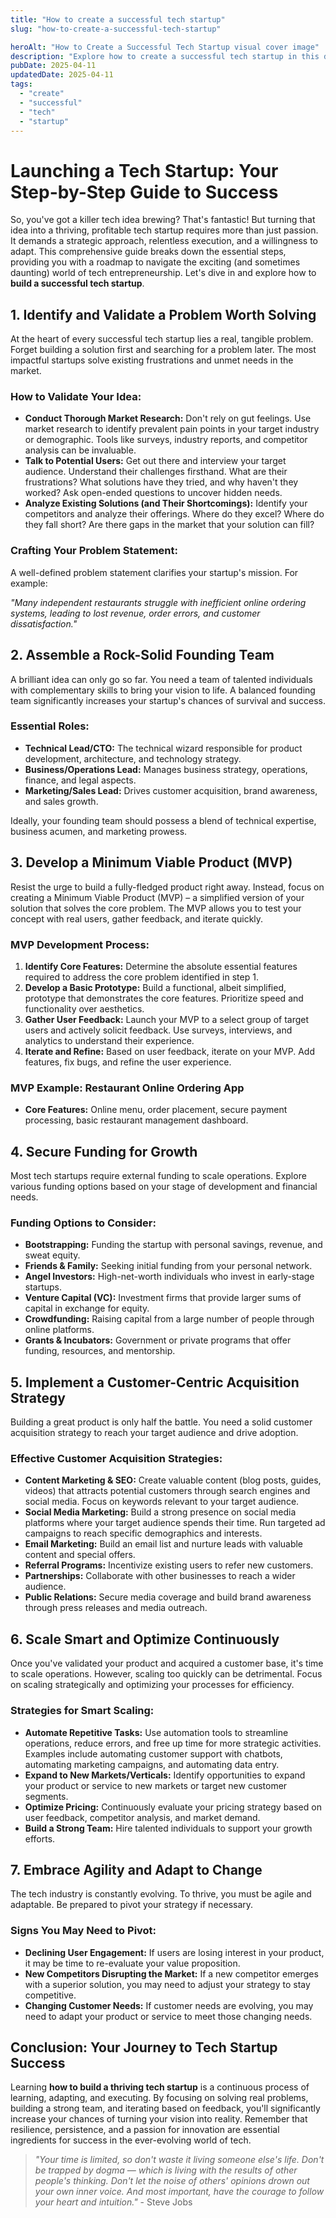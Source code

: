 ```yaml
---
title: "How to create a successful tech startup"
slug: "how-to-create-a-successful-tech-startup"

heroAlt: "How to Create a Successful Tech Startup visual cover image"
description: "Explore how to create a successful tech startup in this detailed guide, offering insights, strategies, and practical tips to enhance your understanding and application of the topic."
pubDate: 2025-04-11
updatedDate: 2025-04-11
tags:
  - "create"
  - "successful"
  - "tech"
  - "startup"
---
```


# Launching a Tech Startup: Your Step-by-Step Guide to Success

So, you've got a killer tech idea brewing? That's fantastic! But turning that idea into a thriving, profitable tech startup requires more than just passion. It demands a strategic approach, relentless execution, and a willingness to adapt. This comprehensive guide breaks down the essential steps, providing you with a roadmap to navigate the exciting (and sometimes daunting) world of tech entrepreneurship. Let's dive in and explore how to **build a successful tech startup**.

## 1. Identify and Validate a Problem Worth Solving

At the heart of every successful tech startup lies a real, tangible problem. Forget building a solution first and searching for a problem later. The most impactful startups solve existing frustrations and unmet needs in the market.

### How to Validate Your Idea:

- **Conduct Thorough Market Research:** Don't rely on gut feelings. Use market research to identify prevalent pain points in your target industry or demographic. Tools like surveys, industry reports, and competitor analysis can be invaluable.
- **Talk to Potential Users:** Get out there and interview your target audience. Understand their challenges firsthand. What are their frustrations? What solutions have they tried, and why haven't they worked? Ask open-ended questions to uncover hidden needs.
- **Analyze Existing Solutions (and Their Shortcomings):** Identify your competitors and analyze their offerings. Where do they excel? Where do they fall short? Are there gaps in the market that your solution can fill?

### Crafting Your Problem Statement:

A well-defined problem statement clarifies your startup's mission. For example:

_"Many independent restaurants struggle with inefficient online ordering systems, leading to lost revenue, order errors, and customer dissatisfaction."_

## 2. Assemble a Rock-Solid Founding Team

A brilliant idea can only go so far. You need a team of talented individuals with complementary skills to bring your vision to life. A balanced founding team significantly increases your startup's chances of survival and success.

### Essential Roles:

- **Technical Lead/CTO:** The technical wizard responsible for product development, architecture, and technology strategy.
- **Business/Operations Lead:** Manages business strategy, operations, finance, and legal aspects.
- **Marketing/Sales Lead:** Drives customer acquisition, brand awareness, and sales growth.

Ideally, your founding team should possess a blend of technical expertise, business acumen, and marketing prowess.

## 3. Develop a Minimum Viable Product (MVP)

Resist the urge to build a fully-fledged product right away. Instead, focus on creating a Minimum Viable Product (MVP) – a simplified version of your solution that solves the core problem. The MVP allows you to test your concept with real users, gather feedback, and iterate quickly.

### MVP Development Process:

1.  **Identify Core Features:** Determine the absolute essential features required to address the core problem identified in step 1.
2.  **Develop a Basic Prototype:** Build a functional, albeit simplified, prototype that demonstrates the core features. Prioritize speed and functionality over aesthetics.
3.  **Gather User Feedback:** Launch your MVP to a select group of target users and actively solicit feedback. Use surveys, interviews, and analytics to understand their experience.
4.  **Iterate and Refine:** Based on user feedback, iterate on your MVP. Add features, fix bugs, and refine the user experience.

### MVP Example: Restaurant Online Ordering App

- **Core Features:** Online menu, order placement, secure payment processing, basic restaurant management dashboard.

## 4. Secure Funding for Growth

Most tech startups require external funding to scale operations. Explore various funding options based on your stage of development and financial needs.

### Funding Options to Consider:

- **Bootstrapping:** Funding the startup with personal savings, revenue, and sweat equity.
- **Friends & Family:** Seeking initial funding from your personal network.
- **Angel Investors:** High-net-worth individuals who invest in early-stage startups.
- **Venture Capital (VC):** Investment firms that provide larger sums of capital in exchange for equity.
- **Crowdfunding:** Raising capital from a large number of people through online platforms.
- **Grants & Incubators:** Government or private programs that offer funding, resources, and mentorship.

## 5. Implement a Customer-Centric Acquisition Strategy

Building a great product is only half the battle. You need a solid customer acquisition strategy to reach your target audience and drive adoption.

### Effective Customer Acquisition Strategies:

- **Content Marketing & SEO:** Create valuable content (blog posts, guides, videos) that attracts potential customers through search engines and social media. Focus on keywords relevant to your target audience.
- **Social Media Marketing:** Build a strong presence on social media platforms where your target audience spends their time. Run targeted ad campaigns to reach specific demographics and interests.
- **Email Marketing:** Build an email list and nurture leads with valuable content and special offers.
- **Referral Programs:** Incentivize existing users to refer new customers.
- **Partnerships:** Collaborate with other businesses to reach a wider audience.
- **Public Relations:** Secure media coverage and build brand awareness through press releases and media outreach.

## 6. Scale Smart and Optimize Continuously

Once you've validated your product and acquired a customer base, it's time to scale operations. However, scaling too quickly can be detrimental. Focus on scaling strategically and optimizing your processes for efficiency.

### Strategies for Smart Scaling:

- **Automate Repetitive Tasks:** Use automation tools to streamline operations, reduce errors, and free up time for more strategic activities. Examples include automating customer support with chatbots, automating marketing campaigns, and automating data entry.
- **Expand to New Markets/Verticals:** Identify opportunities to expand your product or service to new markets or target new customer segments.
- **Optimize Pricing:** Continuously evaluate your pricing strategy based on user feedback, competitor analysis, and market demand.
- **Build a Strong Team:** Hire talented individuals to support your growth efforts.

## 7. Embrace Agility and Adapt to Change

The tech industry is constantly evolving. To thrive, you must be agile and adaptable. Be prepared to pivot your strategy if necessary.

### Signs You May Need to Pivot:

- **Declining User Engagement:** If users are losing interest in your product, it may be time to re-evaluate your value proposition.
- **New Competitors Disrupting the Market:** If a new competitor emerges with a superior solution, you may need to adjust your strategy to stay competitive.
- **Changing Customer Needs:** If customer needs are evolving, you may need to adapt your product or service to meet those changing needs.

## Conclusion: Your Journey to Tech Startup Success

Learning **how to build a thriving tech startup** is a continuous process of learning, adapting, and executing. By focusing on solving real problems, building a strong team, and iterating based on feedback, you'll significantly increase your chances of turning your vision into reality. Remember that resilience, persistence, and a passion for innovation are essential ingredients for success in the ever-evolving world of tech.

> _"Your time is limited, so don't waste it living someone else's life. Don't be trapped by dogma — which is living with the results of other people's thinking. Don't let the noise of others' opinions drown out your own inner voice. And most important, have the courage to follow your heart and intuition."_ - Steve Jobs
